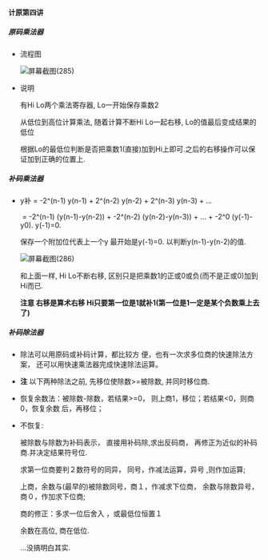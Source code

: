 #### 计原第四讲

##### 原码乘法器

* 流程图

  ![屏幕截图(285)](C:\Users\d\Documents\计算机组成原理\屏幕截图(285).png)

* 说明

  有Hi Lo两个乘法寄存器, Lo一开始保存乘数2

  从低位到高位计算乘法, 随着计算不断Hi Lo一起右移, Lo的值最后变成结果的低位

  根据Lo的最低位判断是否把乘数1(直接)加到Hi上即可.之后的右移操作可以保证加到正确的位置上.

##### 补码乘法器

* y补 = -2^(n-1) y(n-1) + 2^(n-2) y(n-2) + 2^(n-3) y(n-3) + ...

  ​       = -2^(n-1) (y(n-1)-y(n-2)) + -2^(n-2) (y(n-2)-y(n-3)) + ... + -2^0 (y(-1)-y0). y(-1)=0.

  保存一个附加位代表上一个y 最开始是y(-1)=0. 以判断y(n-1)-y(n-2)的值.

  ![屏幕截图(286)](C:\Users\d\Documents\计算机组成原理\屏幕截图(286).png)

  和上面一样, Hi Lo不断右移, 区别只是把乘数1的正或0或负(而不是正或0)加到Hi而已.

  **注意 右移是算术右移 Hi只要第一位是1就补1(第一位是1一定是某个负数乘上去了)**

##### 补码除法器

* 除法可以用原码或补码计算，都比较方 便，也有一次求多位商的快速除法方案， 还可以用快速乘法器完成快速除法运算。

*  **注** 以下两种除法之前, 先移位使除数>=被除数, 并同时移位商.

* 恢复余数法：被除数-除数，若结果>=0， 则上商1，移位；若结果<0，则商0，恢复余数 后，再移位； 

* 不恢复:

  被除数与除数为补码表示， 直接用补码除,求出反码商， 再修正为近似的补码商.并决定结果符号位.

  求第一位商要判２数符号的同异， 同号，作减法运算，异号 ,则作加运算; 

  上商，余数与(最早的)被除数同号，商１，作减求下位商， 余数与除数异号，商０，作加求下位商;

  商的修正：多求一位后舍入 ，或最低位恒置１

  余数在高位, 商在低位.

  ...没搞明白其实.